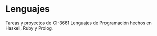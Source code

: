 # Lenguajes
Tareas y proyectos de CI-3661 Lenguajes de Programación hechos en Haskell, Ruby y Prolog.
